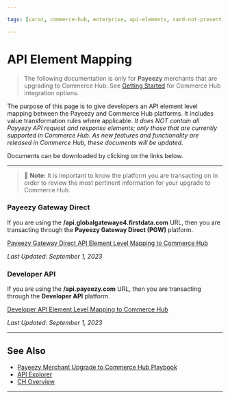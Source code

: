 ```yaml
---

tags: [carat, commerce-hub, enterprise, api-elements, card-not-present, payeezy]

---
```


# API Element Mapping

<!-- theme: danger -->
>  The following documentation is only for **Payeezy** merchants that are upgrading to Commerce Hub. See [Getting Started](?path=docs/Getting-Started/Getting-Started-General.md) for Commerce Hub integration options.

The purpose of this page is to give developers an API element level mapping between the Payeezy and Commerce Hub platforms.  It includes value transformation rules where applicable.  _It does NOT contain all Payyezy API request and response elements; only those that are currently supported in Commerce Hub.  As new features and functionality are released in Commerce Hub, these documents will be updated._  

Documents can be downloaded by clicking on the links below.

---

> :memo: **Note:** It is important to know the platform you are transacting on in order to review the most pertinent information for your upgrade to Commerce Hub. 

### Payeezy Gateway Direct

If you are using the **/api.globalgatewaye4.firstdata.com** URL, then you are transacting through the **Payeezy Gateway Direct (PGW)** platform.

[Payeezy Gateway Direct API Element Level Mapping to Commerce Hub](https://github.com/Fiserv/Commerce-Hub/raw/Payeezy-Prod/docs/Resources/Guides/Payeezy/Payeezy_Gateway_Direct_Element_Mapping.xlsx)

_Last Updated: September 1, 2023_

### Developer API

If you are using the **/api.payeezy.com** URL, then you are transacting through the **Developer API** platform.

[Developer API Element Level Mapping to Commerce Hub](https://github.com/Fiserv/Commerce-Hub/raw/Payeezy-Prod/docs/Resources/Guides/Payeezy/Payeezy_Developer_API_Element_Mapping.xlsx)

_Last Updated: September 1, 2023_

---

## See Also

- [Payeezy Merchant Upgrade to Commerce Hub Playbook](?path=docs/Resources/Guides/Payeezy/PayeezyUpgradetoCHGuideLandingPage.md)
- [API Explorer](../api/?type=post&path=/payments/v1/charges)
- [CH Overview](?path=docs/Getting-Started/Getting-Started-General.md)



---
